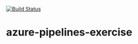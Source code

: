 [![Build Status](https://dev.azure.com/juwanazerman/Flask-ML-Deploy/_apis/build/status/JZerman2018.azure-pipelines-exercise?branchName=main)](https://dev.azure.com/juwanazerman/Flask-ML-Deploy/_build/latest?definitionId=1&branchName=main)

# azure-pipelines-exercise

